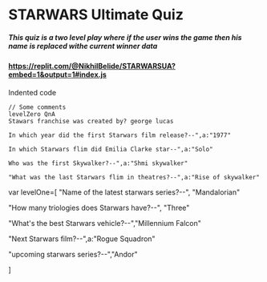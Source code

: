 # STARWARS Ultimate Quiz
##### This quiz is a two level play where if the user wins the game then his name is replaced withe current winner data


#### https://replit.com/@NikhilBelide/STARWARSUA?embed=1&output=1#index.js


Indented code

    // Some comments
    levelZero QnA
    Stawars franchise was created by? george lucas
  
    In which year did the first Starwars film release?--",a:"1977"
  
    In which Starwars flim did Emilia Clarke star--",a:"Solo"
  
    Who was the first Skywalker?--",a:"Shmi skywalker"
  
    "What was the last Starwars flim in theatres?--",a:"Rise of skywalker"

  
  
var levelOne=[
  "Name of the latest starwars series?--", "Mandalorian"
  
 "How many triologies does Starwars have?--", "Three"
  
 "What's the best Starwars vehicle?--","Millennium Falcon"
  
 "Next Starwars film?--",a:"Rogue Squadron"
  
 "upcoming starwars series?--","Andor"
  
]
